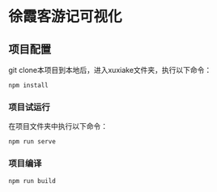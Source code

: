 # 徐霞客游记可视化

## 项目配置
git clone本项目到本地后，进入xuxiake文件夹，执行以下命令：
```
npm install
```

### 项目试运行
在项目文件夹中执行以下命令：
```
npm run serve
```

### 项目编译
```
npm run build
```
